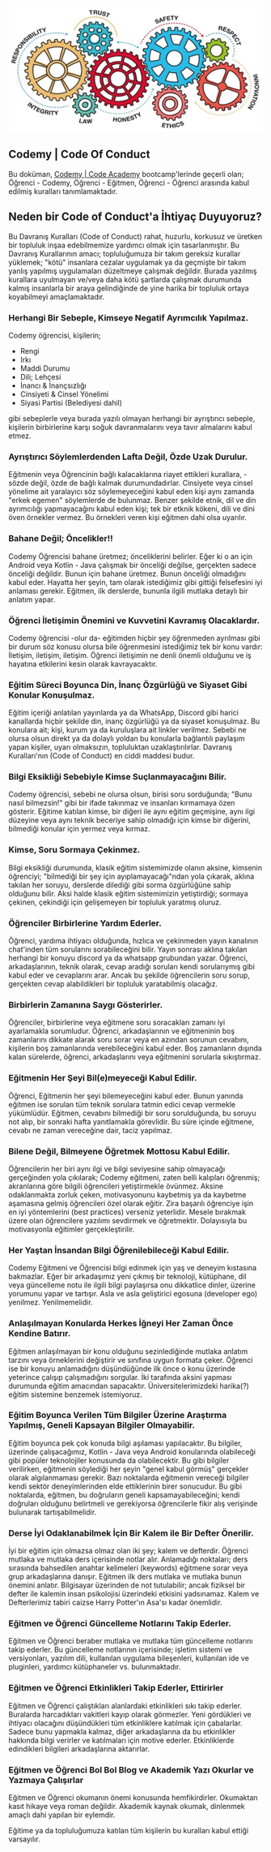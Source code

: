 ![Background Image](https://github.com/CodemyLive/Code-Of-Conduct/blob/master/assets/code_of_conduct.webp)

## Codemy | Code Of Conduct
Bu doküman, [Codemy | Code Academy](https://github.com/CodemyLive/) bootcamp'lerinde geçerli olan; Öğrenci - Codemy, Öğrenci - Eğitmen, Öğrenci - Öğrenci arasında kabul edilmiş kuralları tanımlamaktadır.

## Neden bir Code of Conduct'a İhtiyaç Duyuyoruz?
Bu Davranış Kuralları (Code of Conduct) rahat, huzurlu, korkusuz ve üretken bir topluluk inşaa edebilmemize yardımcı olmak için tasarlanmıştır. Bu Davranış Kurallarının amacı; topluluğumuza bir takım gereksiz kurallar yüklemek; "kötü" insanlara cezalar uygulamak ya da geçmişte bir takım yanlış yapılmış uygulamaları düzeltmeye çalışmak değildir. Burada yazılmış kurallara uyulmayan ve/veya daha kötü şartlarda çalışmak durumunda kalmış insanlarla bir araya gelindiğinde de yine harika bir topluluk ortaya koyabilmeyi amaçlamaktadır.

### Herhangi Bir Sebeple, Kimseye Negatif Ayrımcılık Yapılmaz.
Codemy öğrencisi, kişilerin;
  * Rengi
  * Irkı
  * Maddi Durumu
  * Dili; Lehçesi
  * İnancı & İnançsızlığı
  * Cinsiyeti & Cinsel Yönelimi
  * Siyasi Partisi (Belediyesi dahil)
  
  gibi sebeplerle veya burada yazılı olmayan herhangi bir ayrıştırıcı sebeple, kişilerin birbirlerine karşı soğuk davranmalarını veya tavır almalarını kabul etmez.
  
### Ayrıştırıcı Söylemlerdenden Lafta Değil, Özde Uzak Durulur.
Eğitmenin veya Öğrencinin bağlı kalacaklarına riayet ettikleri kurallara, -sözde değil, özde de bağlı kalmak durumundadırlar. Cinsiyete veya cinsel yönelime ait yaralayıcı söz söylemeyeceğini kabul eden kişi aynı zamanda "erkek egemen" söylemlerde de bulunmaz. Benzer şekilde etnik, dil ve din ayrımcılığı yapmayacağını kabul eden kişi; tek bir etknik kökeni, dili ve dini öven örnekler vermez. Bu örnekleri veren kişi eğitmen dahi olsa uyarılır.

### Bahane Değil; Öncelikler!!
Codemy Öğrencisi bahane üretmez; önceliklerini belirler. Eğer ki o an için Android veya Kotlin - Java çalışmak bir önceliği değilse, gerçekten sadece önceliği değildir. Bunun için bahane üretmez. Bunun önceliği olmadığını kabul eder. Hayatta her şeyin, tam olarak istediğimiz gibi gittiği felsefesini iyi anlaması gerekir. Eğitmen, ilk derslerde, bununla ilgili mutlaka detaylı bir anlatım yapar.

### Öğrenci İletişimin Önemini ve Kuvvetini Kavramış Olacaklardır.
Codemy öğrencisi -olur da- eğitimden hiçbir şey öğrenmeden ayrılması gibi bir durum söz konusu olursa bile öğrenmesini istediğimiz tek bir konu vardır: İletişim, iletişim, iletişim. Öğrenci iletişimin ne denli önemli olduğunu ve iş hayatına etkilerini kesin olarak kavrayacaktır.

### Eğitim Süreci Boyunca Din, İnanç Özgürlüğü ve Siyaset Gibi Konular Konuşulmaz.
Eğitim içeriği anlatılan yayınlarda ya da WhatsApp, Discord gibi harici kanallarda hiçbir şekilde din, inanç özgürlüğü ya da siyaset konuşulmaz. Bu konulara ait; kişi, kurum ya da kuruluşlara ait linkler verilmez. Sebebi ne olursa olsun direkt ya da dolaylı yoldan bu konularla bağlantılı paylaşım yapan kişiler, uyarı olmaksızın, topluluktan uzaklaştırılırlar. 
Davranış Kuralları'nın (Code of Conduct) en ciddi maddesi budur.

### Bilgi Eksikliği Sebebiyle Kimse Suçlanmayacağını Bilir.
Codemy öğrencisi, sebebi ne olursa olsun, birisi soru sorduğunda; "Bunu nasıl bilmezsin!" gibi bir ifade takınmaz ve insanları kırmamaya özen gösterir. Eğitime katılan kimse, bir diğeri ile aynı eğitim geçmişine, aynı ilgi düzeyine veya aynı teknik beceriye sahip olmadığı için kimse bir diğerini, bilmediği konular için yermez veya kırmaz.

### Kimse, Soru Sormaya Çekinmez.
Bilgi eksikliği durumunda, klasik eğitim sistemimizde olanın aksine, kimsenin öğrenciyi; "bilmediği bir şey için ayıplamayacağı"ndan yola çıkarak, aklına takılan her soruyu, derslerde dilediği gibi sorma özgürlüğüne sahip olduğunu bilir. Aksi halde klasik eğitim sistemimizin yetiştirdiği; sormaya çekinen, çekindiği için gelişemeyen bir topluluk yaratmış oluruz.

### Öğrenciler Birbirlerine Yardım Ederler.
Öğrenci, yardıma ihtiyacı olduğunda, hızlıca ve çekinmeden yayın kanalının chat'inden tüm sorularını sorabileceğini bilir. Yayın sonrası aklına takılan herhangi bir konuyu discord ya da whatsapp grubundan yazar. Öğrenci, arkadaşlarının, teknik olarak, cevap aradığı soruları kendi sorularıymış gibi kabul eder ve cevaplarını arar. Ancak bu şekilde öğrencilerin soru sorup, gerçekten cevap alabildikleri bir topluluk yaratabilmiş olacağız.

### Birbirlerin Zamanına Saygı Gösterirler.
Öğrenciler, birbirlerine veya eğitmene soru soracakları zamanı iyi ayarlamakla sorumludur. Öğrenci, arkadaşlarının ve eğitmeninin boş zamanlarını dikkate alarak soru sorar veya en azından sorunun cevabını, kişilerin boş zamanlarında verebileceğini kabul eder. Boş zamanların dışında kalan sürelerde, öğrenci, arkadaşlarını veya eğitmenini sorularla sıkıştırmaz.

### Eğitmenin Her Şeyi Bil(e)meyeceği Kabul Edilir.
Öğrenci, Eğitmenin her şeyi bilemeyeceğini kabul eder. Bunun yanında eğitmen ise sorulan tüm teknik sorulara tatmin edici cevap vermekle yükümlüdür. Eğitmen, cevabını bilmediği bir soru sorulduğunda, bu soruyu not alıp, bir sonraki hafta yanıtlamakla görevlidir. Bu süre içinde eğitmene, cevabı ne zaman vereceğine dair, taciz yapılmaz.

### Bilene Değil, Bilmeyene Öğretmek Mottosu Kabul Edilir.
Öğrencilerin her biri aynı ilgi ve bilgi seviyesine sahip olmayacağı gerçeğinden yola çıkılarak; Codemy eğitmeni, zaten belli kalıpları öğrenmiş; akranlarına göre bilgili öğrencileri yetiştirmekle övünmez. Aksine odaklanmakta zorluk çeken, motivasyonunu kaybetmiş ya da kaybetme aşamasına gelmiş öğrencileri özel olarak eğitir. Zira başarılı öğrenciye işin en iyi yöntemlerini (best practices) verseniz yeterlidir. Mesele bırakmak üzere olan öğrencilere yazılımı sevdirmek ve öğretmektir. Dolayısıyla bu motivasyonla eğitimler gerçekleştirilir.

### Her Yaştan İnsandan Bilgi Öğrenilebileceği Kabul Edilir.
Codemy Eğitmeni ve Öğrencisi bilgi edinmek için yaş ve deneyim kıstasına bakmazlar. Eğer bir arkadaşımız yeni çıkmış bir teknoloji, kütüphane, dil veya güncelleme notu ile ilgili bilgi paylaşırsa onu dikkatlice dinler, üzerine yorumunu yapar ve tartışır. Asla ve asla geliştirici egosuna (developer ego) yenilmez. Yenilmemelidir.

### Anlaşılmayan Konularda Herkes İğneyi Her Zaman Önce Kendine Batırır.
Eğitmen anlaşılmayan bir konu olduğunu sezinlediğinde mutlaka anlatım tarzını veya örneklerini değiştirir ve sınıfına uygun formata çeker. Öğrenci ise bir konuyu anlamadığını düşündüğünde ilk önce o konu üzerinde yeterince çalışıp çalışmadığını sorgular. İki tarafında aksini yapması durumunda eğitim amacından sapacaktır. Üniversitelerimizdeki harika(?) eğitim sistemine benzemek istemiyoruz.

### Eğitim Boyunca Verilen Tüm Bilgiler Üzerine Araştırma Yapılmış, Geneli Kapsayan Bilgiler Olmayabilir.
Eğitim boyunca pek çok konuda bilgi aşılaması yapılacaktır. Bu bilgiler, üzerinde çalışacağımız, Kotlin - Java veya Android konularında olabileceği gibi popüler teknolojiler konusunda da olabilecektir. Bu gibi bilgiler verilirken, eğitmenin söylediği her şeyin "genel kabul görmüş" gerçekler olarak algılanmaması gerekir. Bazı noktalarda eğitmenin vereceği bilgiler kendi sektör deneyimlerinden elde ettiklerinin birer sonucudur. Bu gibi noktalarda, eğitmen, bu doğruların geneli kapsamayabileceğini; kendi doğruları olduğunu belirtmeli ve gerekiyorsa öğrencilerle fikir alış verişinde bulunarak tartışabilmelidir.

### Derse İyi Odaklanabilmek İçin Bir Kalem ile Bir Defter Önerilir.
İyi bir eğitim için olmazsa olmaz olan iki şey; kalem ve defterdir. Öğrenci mutlaka ve mutlaka ders içerisinde notlar alır. Anlamadığı noktaları; ders sırasında bahsedilen anahtar kelimeleri (keywords) eğitmene sorar veya grup arkadaşlarına danışır. Eğitmen ilk ders mutlaka ve mutlaka bunun önemini anlatır. Bilgisayar üzerinden de not tutulabilir; ancak fiziksel bir defter ile kalemin insan psikolojisi üzerindeki etkisini yadsınamaz. Kalem ve Defterlerimiz tabiri caizse Harry Potter'ın Asa'sı kadar önemlidir.

### Eğitmen ve Öğrenci Güncelleme Notlarını Takip Ederler.
Eğitmen ve Öğrenci beraber mutlaka ve mutlaka tüm güncelleme notlarını takip ederler. Bu güncelleme notlarının içerisinde; işletim sistemi ve versiyonları, yazılım dili, kullanılan uygulama bileşenleri, kullanılan ide ve pluginleri, yardımcı kütüphaneler vs. bulunmaktadır.

### Eğitmen ve Öğrenci Etkinlikleri Takip Ederler, Ettirirler
Eğitmen ve Öğrenci çalıştıkları alanlardaki etkinlikleri sıkı takip ederler. Buralarda harcadıkları vakitleri kayıp olarak görmezler. Yeni gördükleri ve ihtiyacı olacağını düşündükleri tüm etkinliklere katılmak için çabalarlar. Sadece bunu yapmakla kalmaz, diğer arkadaşlarına da bu etkinlikler hakkında bilgi verirler ve katılmaları için motive ederler. Etkinliklerde edindikleri bilgileri arkadaşlarına aktarırlar.

### Eğitmen ve Öğrenci Bol Bol Blog ve Akademik Yazı Okurlar ve Yazmaya Çalışırlar
Eğitmen ve Öğrenci okumanın önemi konusunda hemfikirdirler. Okumaktan kasıt hikaye veya roman değildir. Akademik kaynak okumak, dinlenmek amaçlı dahi yapılan bir eylemdir.

Eğitime ya da topluluğumuza katılan tüm kişilerin bu kuralları kabul ettiği varsayılır.
